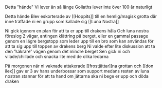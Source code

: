 Detta "hände"
Vi lever än så länge
Goliaths lever inte över 100 år naturligt

Detta hände
Blev eskorterade av [[Hoppits]] till en hemlig/magisk grotta där inne träffade ni en grupp som kallade sig [[Luna Nostra]]


Ni gick igenom en plan för att ta er upp till drakens håla
Och luna nostra föreslog 2 vägar, antingen klättring på berget, eller en gammal passage genom en lägre bergstopp som leder upp till en bro som kan användas för att ta sig upp till toppen av drakens berg
Ni valde efter lite diskussion att ta den ”säkrare” vägen genom det mindre berget
Sen gick ni och vilade/chillade och snacka lite med de olika ledarna

På morgonen när ni vaknade attakerade [[frostjättar]]na grottan och [[don ilex]] gav er 3 av hans underbossar som support medans resten av luna nostran stannar för att ta hand om jättarna ska ni bege er upp och döda draken